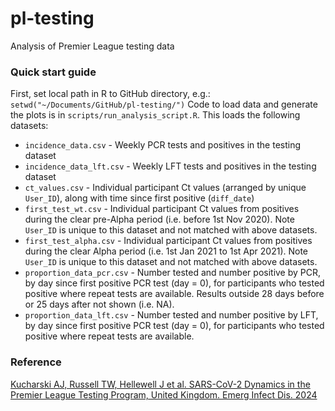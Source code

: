 # pl-testing
Analysis of Premier League testing data

### Quick start guide

First, set local path in R to GitHub directory, e.g.:
`
setwd("~/Documents/GitHub/pl-testing/")
`
Code to load data and generate the plots is in `scripts/run_analysis_script.R`. This loads the following datasets:

* `incidence_data.csv` - Weekly PCR tests and positives in the testing dataset
* `incidence_data_lft.csv` - Weekly LFT tests and positives in the testing dataset
* `ct_values.csv` - Individual participant Ct values (arranged by unique `User_ID`), along with time since first positive (`diff_date`)
* `first_test_wt.csv` - Individual participant Ct values from positives during the clear pre-Alpha period (i.e. before 1st Nov 2020). Note `User_ID` is unique to this dataset and not matched with above datasets.
* `first_test_alpha.csv` - Individual participant Ct values from positives during the clear Alpha period (i.e. 1st Jan 2021 to 1st Apr 2021). Note `User_ID` is unique to this dataset and not matched with above datasets.
* `proportion_data_pcr.csv` - Number tested and number positive by PCR, by day since first positive PCR test (day = 0), for participants who tested positive where repeat tests are available. Results outside 28 days before or 25 days after not shown (i.e. NA).
* `proportion_data_lft.csv` - Number tested and number positive by LFT, by day since first positive PCR test (day = 0), for participants who tested positive where repeat tests are available.

### Reference
[Kucharski AJ, Russell TW, Hellewell J et al. SARS-CoV-2 Dynamics in the Premier League Testing Program, United Kingdom. Emerg Infect Dis. 2024](https://wwwnc.cdc.gov/eid/article/30/9/24-0853_article)

